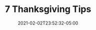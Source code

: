 ---
title: "7 Thanksgiving Tips"
date: 2021-02-02T23:52:32-05:00
draft: false
link: "archived/"
src: "https://gitlab.com/wildwood-health-institute/landing-pages/market-7-tips"
categories:
- "Gulp"
- "Linux"
- "NGINX"
resources:
- src: images/1.Landing Page.jpg
  params:
    link: archived/
---